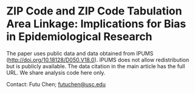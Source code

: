 # ZIP Code and ZIP Code Tabulation Area Linkage: Implications for Bias in Epidemiological Research
 
 The paper uses public data and data obtained from IPUMS (http://doi.org/10.18128/D050.V18.0). IPUMS does not allow redistribution but is publicly available. The data citation in the main article has the full URL. We share analysis code here only. 
 
 Contact: Futu Chen; futuchen@usc.edu